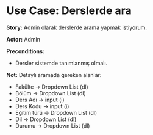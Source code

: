 Use Case: Derslerde ara
============

**Story:** Admin olarak derslerde arama yapmak istiyorum.

**Actor:** Admin

**Preconditions:**

- Dersler sistemde tanımlanmış olmalı.

**Not:** Detaylı aramada gereken alanlar:

- Fakülte -> Dropdown List (dl)
- Bölüm -> Dropdown List (dl)
- Ders Adı -> input (i)
- Ders Kodu -> input (i)
- Eğitim türü -> Dropdown List (dl)
- Dil -> Dropdown List (dl)
- Durumu -> Dropdown List (dl)